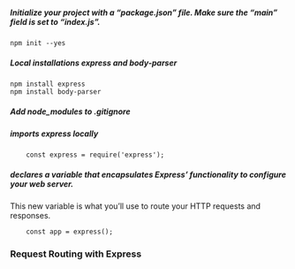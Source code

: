 ##### Initialize your project with a “package.json” file. Make sure the “main” field is set to “index.js”.
```
npm init --yes
```
##### Local installations express and body-parser
```
npm install express
npm install body-parser
```

##### Add node_modules to .gitignore

##### imports express locally
```
    const express = require('express');
```

##### declares a variable that encapsulates Express’ functionality to configure your web server.

This new variable is what you’ll use to route your HTTP requests and responses.

```
    const app = express();
```
### Request Routing with Express
